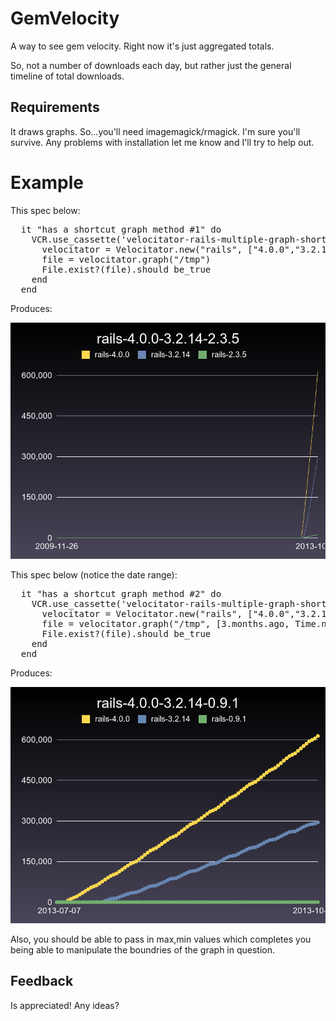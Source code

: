 # GemVelocity

A way to see gem velocity. Right now it's just aggregated totals.

So, not a number of downloads each day, but rather just the general timeline of total downloads.

## Requirements

It draws graphs. So...you'll need imagemagick/rmagick. I'm sure you'll survive. Any problems with installation let me know and I'll try to help out.

# Example

This spec below:

<pre>
  it "has a shortcut graph method #1" do
    VCR.use_cassette('velocitator-rails-multiple-graph-shortcut-3') do
      velocitator = Velocitator.new("rails", ["4.0.0","3.2.14","2.3.5"])
      file = velocitator.graph("/tmp")
      File.exist?(file).should be_true
    end
  end
</pre>

Produces:

![here](examples/rails-4.0.0-3.2.14-2.3.5.png)

This spec below (notice the date range):

<pre>
  it "has a shortcut graph method #2" do
    VCR.use_cassette('velocitator-rails-multiple-graph-shortcut-4') do
      velocitator = Velocitator.new("rails", ["4.0.0","3.2.14","0.9.1"])
      file = velocitator.graph("/tmp", [3.months.ago, Time.now])
      File.exist?(file).should be_true
    end
  end
</pre>

Produces:

![here](examples/rails-4.0.0-3.2.14-0.9.1.png)

Also, you should be able to pass in max,min values which completes you being able to manipulate the boundries of the graph in question.

## Feedback

Is appreciated! Any ideas?
